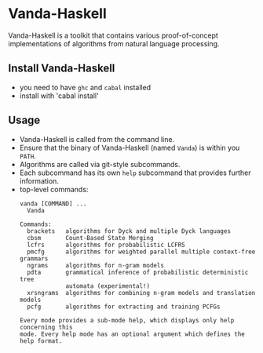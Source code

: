 # Vanda-Haskell
Vanda-Haskell is a toolkit that contains various proof-of-concept implementations of algorithms from natural language processing.

## Install Vanda-Haskell
* you need to have `ghc` and `cabal` installed
* install with 'cabal install'

## Usage
* Vanda-Haskell is called from the command line.
* Ensure that the binary of Vanda-Haskell (named `Vanda`) is within you `PATH`.
* Algorithms are called via git-style subcommands.
* Each subcommand has its own `help` subcommand that provides further information.
* top-level commands:
  ```
  vanda [COMMAND] ...
    Vanda

  Commands:
    brackets   algorithms for Dyck and multiple Dyck languages
    cbsm       Count-Based State Merging
    lcfrs      algorithms for probabilistic LCFRS
    pmcfg      algorithms for weighted parallel multiple context-free grammars
    ngrams     algorithms for n-gram models
    pdta       grammatical inference of probabilistic deterministic tree
               automata (experimental!)
    xrsngrams  algorithms for combining n-gram models and translation models
    pcfg       algorithms for extracting and training PCFGs

  Every mode provides a sub-mode help, which displays only help concerning this
  mode. Every help mode has an optional argument which defines the help format.
  
   ```

